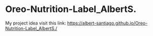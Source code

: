 # Oreo-Nutrition-Label_AlbertS.
My project idea visit this link: https://albert-santiago.github.io/Oreo-Nutrition-Label_AlbertS./
